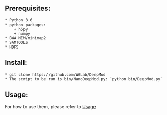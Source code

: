 
## Prerequisites:
	* Python 3.6
	* python packages:
		+ h5py
		+ numpy
	* BWA MEM/minimap2
	* SAMTOOLS
	* HDF5

## Install:
	* git clone https://github.com/WGLab/DeepMod
	* The script to be run is bin/NanoDeepMod.py: `python bin/DeepMod.py`
	
## Usage:
 For how to use them, please refer to [Usage](https://github.com/WGLab/DeepMod/blob/master/docs/Usage.md)

